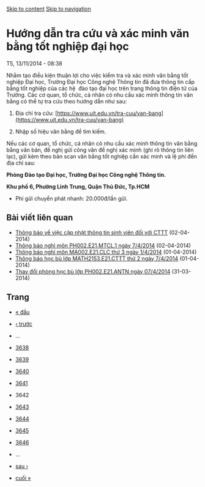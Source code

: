[Skip to content](https://daa.uit.edu.vn/thongbao/huong-dan-tra-cuu-va-xac-minh-van-bang-tot-nghiep-dai-hoc?page=3641#main)
 [Skip to navigation](https://daa.uit.edu.vn/thongbao/huong-dan-tra-cuu-va-xac-minh-van-bang-tot-nghiep-dai-hoc?page=3641#main-nav)

Hướng dẫn tra cứu và xác minh văn bằng tốt nghiệp đại học
=========================================================

T5, 13/11/2014 - 08:38

Nhằm tạo điều kiện thuận lợi cho việc kiểm tra và xác minh văn bằng tốt nghiệp Đại học, Trường Đại học Công nghệ Thông tin đã đưa thông tin cấp bằng tốt nghiệp của các hệ  đào tạo đại học trên trang thông tin điện tử của Trường. Các cơ quan, tổ chức, cá nhân có nhu cầu xác minh thông tin văn bằng có thể tự tra cứu theo hướng dẫn như sau:

1.  Địa chỉ tra cứu: [https://www.uit.edu.vn/tra-cuu/van-bang](https://www.uit.edu.vn/tra-cuu/van-bang)
    
2.  Nhập số hiệu văn bằng để tìm kiếm.

Nếu các cơ quan, tổ chức, cá nhân có nhu cầu xác minh thông tin văn bằng bằng văn bản, đề nghị gửi công văn đề nghị xác minh (ghi rõ thông tin liên lạc), gửi kèm theo bản scan văn bằng tốt nghiệp cần xác minh và lệ phí đến địa chỉ sau:  

**Phòng Đào tạo Đại học, Trường Đại học Công nghệ Thông tin.**

**Khu phố 6, Phường Linh Trung, Quận Thủ Đức, Tp.HCM**

*   Phí gửi chuyển phát nhanh: 20.000đ/lần gửi.

Bài viết liên quan
------------------

*   [Thông báo về việc cập nhật thông tin sinh viên đối với CTTT](https://daa.uit.edu.vn/thongbao/thong-bao-ve-viec-cap-nhat-thong-tin-sinh-vien-doi-voi-cttt)
     (02-04-2014)
*   [Thông báo nghỉ môn PH002.E21.MTCL.1 ngày 7/4/2014](https://daa.uit.edu.vn/thongbao/thong-bao-nghi-mon-ph002e21mtcl1-ngay-742014)
     (02-04-2014)
*   [Thông báo nghỉ môn MA002.E21.CLC thứ 3 ngày 1/4/2014](https://daa.uit.edu.vn/thongbao/thong-bao-nghi-mon-ma002e21clc-thu-3-ngay-142014)
     (01-04-2014)
*   [Thông báo học bù lớp MATH2153.E21.CTTT thứ 2 ngày 7/4/2014](https://daa.uit.edu.vn/thongbao/thong-bao-hoc-bu-lop-math2153e21cttt-thu-2-ngay-742014)
     (01-04-2014)
*   [Thay đổi phòng học bù lớp PH002.E21.ANTN ngày 07/4/2014](https://daa.uit.edu.vn/thongbao/thay-doi-phong-hoc-bu-lop-ph002e21antn-ngay-0742014)
     (31-03-2014)

Trang
-----

*   [« đầu](https://daa.uit.edu.vn/thongbao/huong-dan-tra-cuu-va-xac-minh-van-bang-tot-nghiep-dai-hoc "Đến trang đầu tiên")
    
*   [‹ trước](https://daa.uit.edu.vn/thongbao/huong-dan-tra-cuu-va-xac-minh-van-bang-tot-nghiep-dai-hoc?page=3640 "Đến trang kế trước")
    
*   …
*   [3638](https://daa.uit.edu.vn/thongbao/huong-dan-tra-cuu-va-xac-minh-van-bang-tot-nghiep-dai-hoc?page=3637 "Đến trang 3638")
    
*   [3639](https://daa.uit.edu.vn/thongbao/huong-dan-tra-cuu-va-xac-minh-van-bang-tot-nghiep-dai-hoc?page=3638 "Đến trang 3639")
    
*   [3640](https://daa.uit.edu.vn/thongbao/huong-dan-tra-cuu-va-xac-minh-van-bang-tot-nghiep-dai-hoc?page=3639 "Đến trang 3640")
    
*   [3641](https://daa.uit.edu.vn/thongbao/huong-dan-tra-cuu-va-xac-minh-van-bang-tot-nghiep-dai-hoc?page=3640 "Đến trang 3641")
    
*   3642
*   [3643](https://daa.uit.edu.vn/thongbao/huong-dan-tra-cuu-va-xac-minh-van-bang-tot-nghiep-dai-hoc?page=3642 "Đến trang 3643")
    
*   [3644](https://daa.uit.edu.vn/thongbao/huong-dan-tra-cuu-va-xac-minh-van-bang-tot-nghiep-dai-hoc?page=3643 "Đến trang 3644")
    
*   [3645](https://daa.uit.edu.vn/thongbao/huong-dan-tra-cuu-va-xac-minh-van-bang-tot-nghiep-dai-hoc?page=3644 "Đến trang 3645")
    
*   [3646](https://daa.uit.edu.vn/thongbao/huong-dan-tra-cuu-va-xac-minh-van-bang-tot-nghiep-dai-hoc?page=3645 "Đến trang 3646")
    
*   …
*   [sau ›](https://daa.uit.edu.vn/thongbao/huong-dan-tra-cuu-va-xac-minh-van-bang-tot-nghiep-dai-hoc?page=3642 "Đến trang kế sau")
    
*   [cuối »](https://daa.uit.edu.vn/thongbao/huong-dan-tra-cuu-va-xac-minh-van-bang-tot-nghiep-dai-hoc?page=3863 "Đến trang cuối cùng")